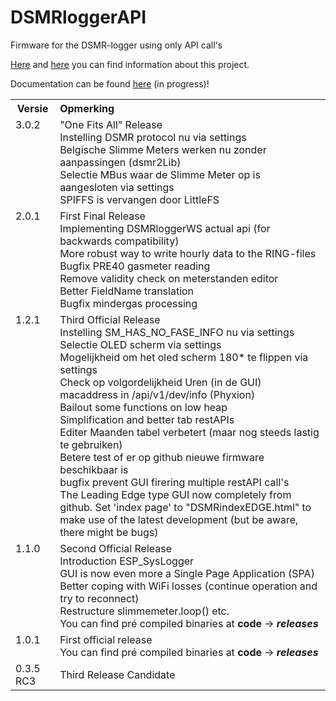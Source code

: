 # DSMRloggerAPI
Firmware for the DSMR-logger using only API call's

[Here](https://willem.aandewiel.nl/index.php/2019/04/09/dsmr-logger-v4-slimme-meter-uitlezer/) and
[here](https://willem.aandewiel.nl/index.php/2020/02/28/restapis-zijn-hip-nieuwe-firmware-voor-de-dsmr-logger/)
you can find information about this project.

Documentation can be found [here](https://mrwheel-docs.gitbook.io/dsmrloggerapi/) (in progress)!

<table>
<tr><th>Versie</th><th align="Left">Opmerking</th></tr>
<tr>
   <td valign="top">3.0.2</td>
   <td>"One Fits All" Release
      <br>Instelling DSMR protocol nu via settings
      <br>Belgische Slimme Meters werken nu zonder aanpassingen (dsmr2Lib)
      <br>Selectie MBus waar de Slimme Meter op is aangesloten via settings
      <br>SPIFFS is vervangen door LittleFS
   </td>
</tr>
<tr>
   <td valign="top">2.0.1</td>
   <td>First Final Release
   <br>Implementing DSMRloggerWS actual api (for backwards compatibility)
   <br>More robust way to write hourly data to the RING-files
   <br>Bugfix PRE40 gasmeter reading
   <br>Remove validity check on meterstanden editor
   <br>Better FieldName translation
   <br>Bugfix mindergas processing
   </td>
</tr>
<tr>
   <td valign="top">1.2.1</td>
   <td>Third Official Release
      <br>Instelling SM_HAS_NO_FASE_INFO nu via settings
      <br>Selectie OLED scherm via settings
      <br>Mogelijkheid om het oled scherm 180* te flippen via settings
      <br>Check op volgordelijkheid Uren (in de GUI)
      <br>macaddress in /api/v1/dev/info (Phyxion)
      <br>Bailout some functions on low heap
      <br>Simplification and better tab restAPIs
      <br>Editer Maanden tabel verbetert  (maar nog steeds lastig te gebruiken)
      <br>Betere test of er op github nieuwe firmware beschikbaar is
      <br>bugfix prevent GUI firering multiple restAPI call's
      <br>The Leading Edge type GUI now completely from github. Set
      'index page' to "DSMRindexEDGE.html" to make use of
      the latest development (but be aware, there might be bugs)
   </td>
</tr>
<tr>
   <td valign="top">1.1.0</td>
   <td>Second Official Release
      <br>Introduction ESP_SysLogger
      <br>GUI is now even more a Single Page Application (SPA)
      <br>Better coping with WiFi losses (continue operation and try to reconnect)
      <br>Restructure slimmemeter.loop() etc.
      <br>You can find pré compiled binaries at <b>code</b> -> <b><i>releases</i></b>
   </td>
</tr>
<tr>
   <td valign="top">1.0.1</td>
   <td>First official release
      <br>You can find pré compiled binaries at <b>code</b> -> <b><i>releases</i></b>
   </td>
</tr>
<tr>
   <td valign="top">0.3.5 RC3</td>
   <td>Third Release Candidate
   </td>
</tr>
</table>
